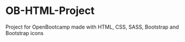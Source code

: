 # OB-HTML-Project
Project for OpenBootcamp made with HTML, CSS, SASS, Bootstrap and Bootstrap icons
